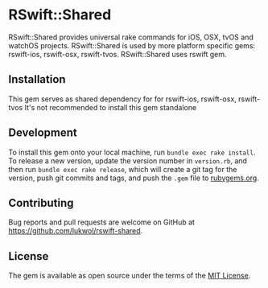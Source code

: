 # RSwift::Shared

RSwift::Shared provides universal rake commands for iOS, OSX, tvOS and watchOS projects.
RSwift::Shared is used by more platform specific gems: rswift-ios, rswift-osx, rswift-tvos.
RSwift::Shared uses rswift gem.

## Installation

This gem serves as shared dependency for for rswift-ios, rswift-osx, rswift-tvos
It's not recommended to install this gem standalone

## Development

To install this gem onto your local machine, run `bundle exec rake install`. To release a new version, update the version number in `version.rb`, and then run `bundle exec rake release`, which will create a git tag for the version, push git commits and tags, and push the `.gem` file to [rubygems.org](https://rubygems.org).

## Contributing

Bug reports and pull requests are welcome on GitHub at https://github.com/lukwol/rswift-shared.


## License

The gem is available as open source under the terms of the [MIT License](http://opensource.org/licenses/MIT).

